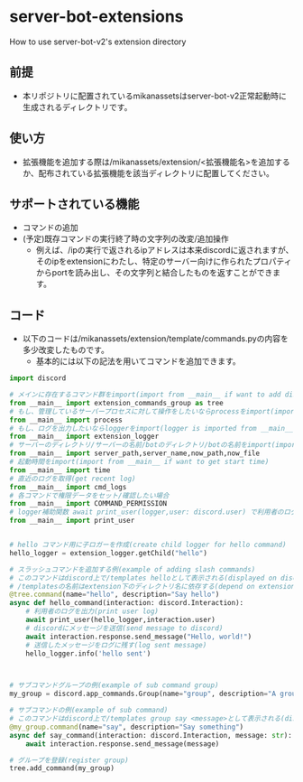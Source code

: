 # server-bot-extensions
How to use server-bot-v2's extension directory

## 前提

 - 本リポジトリに配置されているmikanassetsはserver-bot-v2正常起動時に生成されるディレクトリです。

## 使い方

 - 拡張機能を追加する際は/mikanassets/extension/<拡張機能名>を追加するか、配布されている拡張機能を該当ディレクトリに配置してください。

## サポートされている機能

 - コマンドの追加
 - (予定)既存コマンドの実行終了時の文字列の改変/追加操作
   - 例えば、/ipの実行で返されるipアドレスは本来discordに返されますが、そのipをextensionにわたし、特定のサーバー向けに作られたプロパティからportを読み出し、その文字列と結合したものを返すことができます。
  
## コード

 - 以下のコードは/mikanassets/extension/template/commands.pyの内容を多少改変したものです。
   - 基本的には以下の記法を用いてコマンドを追加できます。

```py
import discord

# メインに存在するコマンド群をimport(import from __main__ if want to add discord commands) 
from __main__ import extension_commands_group as tree
# もし、管理しているサーバープロセスに対して操作をしたいならprocessをimport(import from __main__ if want to control server process)
from __main__ import process
# もし、ログを出力したいならloggerをimport(logger is imported from __main__ if want to print log)
from __main__ import extension_logger
# サーバーのディレクトリ/サーバーの名前/botのディレクトリ/botの名前をimport(import from __main__ if want to get server directory/server name/bot directory)
from __main__ import server_path,server_name,now_path,now_file
# 起動時間をimport(import from __main__ if want to get start time)
from __main__ import time
# 直近のログを取得(get recent log)
from __main__ import cmd_logs
# 各コマンドで権限データをセット/確認したい場合
from __main__ import COMMAND_PERMISSION
# logger補助関数 await print_user(logger,user: discord.user) で利用者のログを残す
from __main__ import print_user


# hello コマンド用に子ロガーを作成(create child logger for hello command)
hello_logger = extension_logger.getChild("hello")

# スラッシュコマンドを追加する例(example of adding slash commands)
# このコマンドはdiscord上で/templates helloとして表示される(displayed on discord as /templates hello)
# /templatesの名前はextension下のディレクトリ名に依存する(depend on extension directory name)
@tree.command(name="hello", description="Say hello")
async def hello_command(interaction: discord.Interaction):
    # 利用者のログを出力(print user log)
    await print_user(hello_logger,interaction.user)
    # discordにメッセージを送信(send message to discord)
    await interaction.response.send_message("Hello, world!")
    # 送信したメッセージをログに残す(log sent message)
    hello_logger.info('hello sent')



# サブコマンドグループの例(example of sub command group)
my_group = discord.app_commands.Group(name="group", description="A group of commands")

# サブコマンドの例(example of sub command)
# このコマンドはdiscord上で/templates group say <message>として表示される(displayed on discord as /templates group say <message>)
@my_group.command(name="say", description="Say something")
async def say_command(interaction: discord.Interaction, message: str):
    await interaction.response.send_message(message)

# グループを登録(register group)
tree.add_command(my_group)
```

